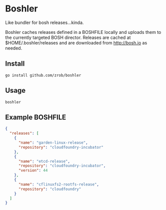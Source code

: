 # Boshler

Like bundler for bosh releases...kinda.

Boshler caches releases defined in a BOSHFILE locally and uploads them to the currently targeted BOSH director.
Releases are cached at $HOME/.boshler/releases and are downloaded from http://bosh.io as needed.  

## Install

```
go install github.com/zrob/boshler
```

## Usage

```
boshler
```

## Example BOSHFILE

```json
{
  "releases": [
    {
      "name": "garden-linux-release",
      "repository": "cloudfoundry-incubator"
    },
    {
      "name": "etcd-release",
      "repository": "cloudfoundry-incubator",
      "version": 44
    },
    {
      "name": "cflinuxfs2-rootfs-release",
      "repository": "cloudfoundry"
    }
  ]
}
```
